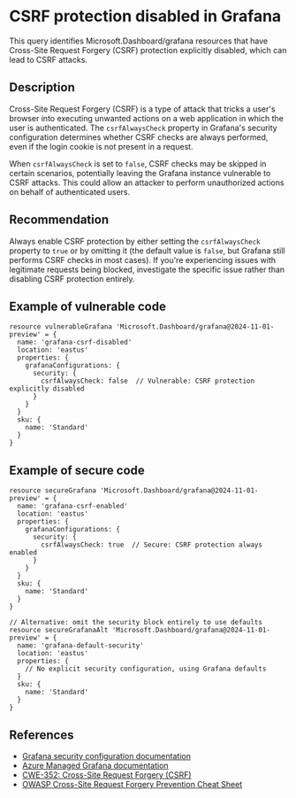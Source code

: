 # CSRF protection disabled in Grafana

This query identifies Microsoft.Dashboard/grafana resources that have Cross-Site Request Forgery (CSRF) protection explicitly disabled, which can lead to CSRF attacks.

## Description

Cross-Site Request Forgery (CSRF) is a type of attack that tricks a user's browser into executing unwanted actions on a web application in which the user is authenticated. The `csrfAlwaysCheck` property in Grafana's security configuration determines whether CSRF checks are always performed, even if the login cookie is not present in a request.

When `csrfAlwaysCheck` is set to `false`, CSRF checks may be skipped in certain scenarios, potentially leaving the Grafana instance vulnerable to CSRF attacks. This could allow an attacker to perform unauthorized actions on behalf of authenticated users.

## Recommendation

Always enable CSRF protection by either setting the `csrfAlwaysCheck` property to `true` or by omitting it (the default value is `false`, but Grafana still performs CSRF checks in most cases). If you're experiencing issues with legitimate requests being blocked, investigate the specific issue rather than disabling CSRF protection entirely.

## Example of vulnerable code

```bicep
resource vulnerableGrafana 'Microsoft.Dashboard/grafana@2024-11-01-preview' = {
  name: 'grafana-csrf-disabled'
  location: 'eastus'
  properties: {
    grafanaConfigurations: {
      security: {
        csrfAlwaysCheck: false  // Vulnerable: CSRF protection explicitly disabled
      }
    }
  }
  sku: {
    name: 'Standard'
  }
}
```

## Example of secure code

```bicep
resource secureGrafana 'Microsoft.Dashboard/grafana@2024-11-01-preview' = {
  name: 'grafana-csrf-enabled'
  location: 'eastus'
  properties: {
    grafanaConfigurations: {
      security: {
        csrfAlwaysCheck: true  // Secure: CSRF protection always enabled
      }
    }
  }
  sku: {
    name: 'Standard'
  }
}

// Alternative: omit the security block entirely to use defaults
resource secureGrafanaAlt 'Microsoft.Dashboard/grafana@2024-11-01-preview' = {
  name: 'grafana-default-security'
  location: 'eastus'
  properties: {
    // No explicit security configuration, using Grafana defaults
  }
  sku: {
    name: 'Standard'
  }
}
```

## References

* [Grafana security configuration documentation](https://grafana.com/docs/grafana/latest/setup-grafana/configure-security/)
* [Azure Managed Grafana documentation](https://learn.microsoft.com/en-us/azure/managed-grafana/)
* [CWE-352: Cross-Site Request Forgery (CSRF)](https://cwe.mitre.org/data/definitions/352.html)
* [OWASP Cross-Site Request Forgery Prevention Cheat Sheet](https://cheatsheetseries.owasp.org/cheatsheets/Cross-Site_Request_Forgery_Prevention_Cheat_Sheet.html)

